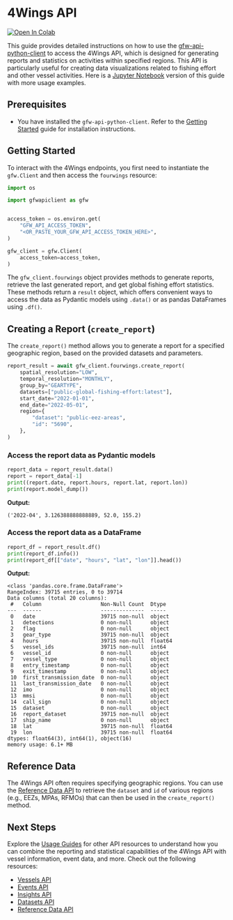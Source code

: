 # 4Wings API

<a href="https://colab.research.google.com/github/GlobalFishingWatch/gfw-api-python-client/blob/develop/notebooks/usage-guides/4wings-api.ipynb" target="_parent"><img src="https://colab.research.google.com/assets/colab-badge.svg" alt="Open In Colab"/></a>

This guide provides detailed instructions on how to use the [gfw-api-python-client](https://github.com/GlobalFishingWatch/gfw-api-python-client) to access the 4Wings API, which is designed for generating reports and statistics on activities within specified regions. This API is particularly useful for creating data visualizations related to fishing effort and other vessel activities. Here is a [Jupyter Notebook](https://github.com/GlobalFishingWatch/gfw-api-python-client/blob/develop/notebooks/usage-guides/4wings-api.ipynb) version of this guide with more usage examples.


## Prerequisites

- You have installed the `gfw-api-python-client`. Refer to the [Getting Started](../getting-started) guide for installation instructions.


## Getting Started

To interact with the 4Wings endpoints, you first need to instantiate the `gfw.Client` and then access the `fourwings` resource:


```python
import os

import gfwapiclient as gfw


access_token = os.environ.get(
    "GFW_API_ACCESS_TOKEN",
    "<OR_PASTE_YOUR_GFW_API_ACCESS_TOKEN_HERE>",
)

gfw_client = gfw.Client(
    access_token=access_token,
)
```

The `gfw_client.fourwings` object provides methods to generate reports, retrieve the last generated report, and get global fishing effort statistics. These methods return a `result` object, which offers convenient ways to access the data as Pydantic models using `.data()` or as pandas DataFrames using `.df()`.


## Creating a Report (`create_report`)

The `create_report()` method allows you to generate a report for a specified geographic region, based on the provided datasets and parameters.


```python
report_result = await gfw_client.fourwings.create_report(
    spatial_resolution="LOW",
    temporal_resolution="MONTHLY",
    group_by="GEARTYPE",
    datasets=["public-global-fishing-effort:latest"],
    start_date="2022-01-01",
    end_date="2022-05-01",
    region={
        "dataset": "public-eez-areas",
        "id": "5690",
    },
)
```

### Access the report data as Pydantic models

```python
report_data = report_result.data()
report = report_data[-1]
print((report.date, report.hours, report.lat, report.lon))
print(report.model_dump())
```

**Output:**

```
('2022-04', 3.126388888888889, 52.0, 155.2)
```

### Access the report data as a DataFrame

```python
report_df = report_result.df()
print(report_df.info())
print(report_df[["date", "hours", "lat", "lon"]].head())
```

**Output:**

```
<class 'pandas.core.frame.DataFrame'>
RangeIndex: 39715 entries, 0 to 39714
Data columns (total 20 columns):
 #   Column                   Non-Null Count  Dtype
---  ------                   --------------  -----
 0   date                     39715 non-null  object
 1   detections               0 non-null      object
 2   flag                     0 non-null      object
 3   gear_type                39715 non-null  object
 4   hours                    39715 non-null  float64
 5   vessel_ids               39715 non-null  int64
 6   vessel_id                0 non-null      object
 7   vessel_type              0 non-null      object
 8   entry_timestamp          0 non-null      object
 9   exit_timestamp           0 non-null      object
 10  first_transmission_date  0 non-null      object
 11  last_transmission_date   0 non-null      object
 12  imo                      0 non-null      object
 13  mmsi                     0 non-null      object
 14  call_sign                0 non-null      object
 15  dataset                  0 non-null      object
 16  report_dataset           39715 non-null  object
 17  ship_name                0 non-null      object
 18  lat                      39715 non-null  float64
 19  lon                      39715 non-null  float64
dtypes: float64(3), int64(1), object(16)
memory usage: 6.1+ MB
```

## Reference Data

The 4Wings API often requires specifying geographic regions. You can use the [Reference Data API](references-data-api) to retrieve the `dataset` and `id` of various regions (e.g., EEZs, MPAs, RFMOs) that can then be used in the `create_report()` method.

## Next Steps

Explore the [Usage Guides](index) for other API resources to understand how you can combine the reporting and statistical capabilities of the 4Wings API with vessel information, event data, and more. Check out the following resources:

  - [Vessels API](vessels-api)
  - [Events API](events-api)
  - [Insights API](insights-api)
  - [Datasets API](datasets-api)
  - [Reference Data API](references-data-api)
